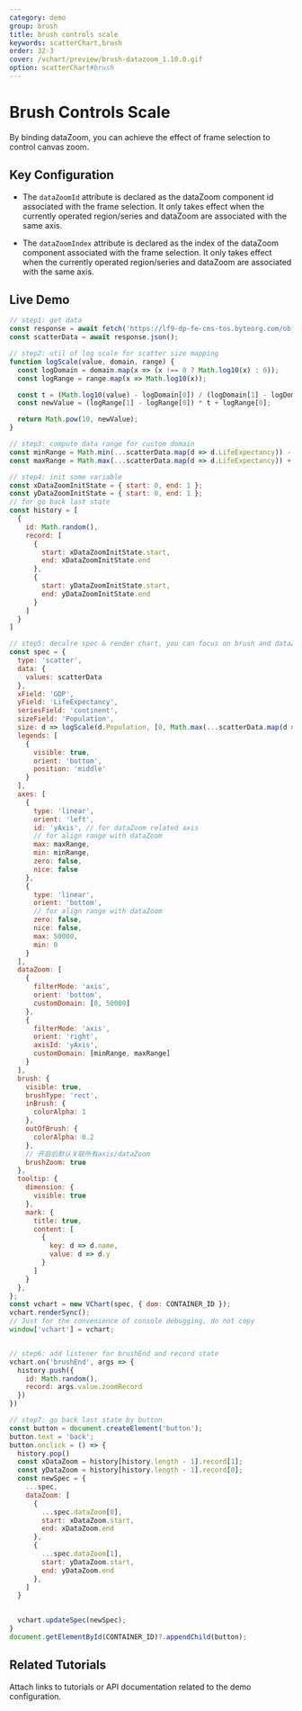 ```yaml
---
category: demo
group: brush
title: brush controls scale
keywords: scatterChart,brush
order: 32-3
cover: /vchart/preview/brush-datazoom_1.10.0.gif
option: scatterChart#brush
---
```


# Brush Controls Scale

By binding dataZoom, you can achieve the effect of frame selection to control canvas zoom.

## Key Configuration

- The `dataZoomId` attribute is declared as the dataZoom component id associated with the frame selection. It only takes effect when the currently operated region/series and dataZoom are associated with the same axis.

- The `dataZoomIndex` attribute is declared as the index of the dataZoom component associated with the frame selection. It only takes effect when the currently operated region/series and dataZoom are associated with the same axis.


## Live Demo

```javascript livedemo
// step1: get data
const response = await fetch('https://lf9-dp-fe-cms-tos.byteorg.com/obj/bit-cloud/scatter-data-population.json');
const scatterData = await response.json();

// step2: util of log scale for scatter size mapping
function logScale(value, domain, range) {
  const logDomain = domain.map(x => (x !== 0 ? Math.log10(x) : 0));
  const logRange = range.map(x => Math.log10(x));

  const t = (Math.log10(value) - logDomain[0]) / (logDomain[1] - logDomain[0]);
  const newValue = (logRange[1] - logRange[0]) * t + logRange[0];

  return Math.pow(10, newValue);
}

// step3: compute data range for custom domain
const minRange = Math.min(...scatterData.map(d => d.LifeExpectancy)) - 10
const maxRange = Math.max(...scatterData.map(d => d.LifeExpectancy)) + 10

// step4: init some variable
const xDataZoomInitState = { start: 0, end: 1 };
const yDataZoomInitState = { start: 0, end: 1 };
// for go back last state
const history = [
  {
    id: Math.random(),
    record: [
      {
        start: xDataZoomInitState.start,
        end: xDataZoomInitState.end
      },
      {
        start: yDataZoomInitState.start,
        end: yDataZoomInitState.end
      }
    ]
  }
]

// step5: decalre spec & render chart, you can focus on brush and dataZoom spec
const spec = {
  type: 'scatter',
  data: {
    values: scatterData
  },
  xField: 'GDP',
  yField: 'LifeExpectancy',
  seriesField: 'continent',
  sizeField: 'Population',
  size: d => logScale(d.Population, [0, Math.max(...scatterData.map(d => d.Population))], [1, 40]),
  legends: [
    {
      visible: true,
      orient: 'bottom',
      position: 'middle'
    }
  ],
  axes: [
    {
      type: 'linear',
      orient: 'left',
      id: 'yAxis', // for dataZoom related axis
      // for align range with dataZoom
      max: maxRange, 
      min: minRange,
      zero: false,
      nice: false
    },
    {
      type: 'linear',
      orient: 'bottom',
      // for align range with dataZoom
      zero: false,
      nice: false,
      max: 50000,
      min: 0
    }
  ],
  dataZoom: [
    {
      filterMode: 'axis',
      orient: 'bottom',
      customDomain: [0, 50000]
    },
    {
      filterMode: 'axis',
      orient: 'right',
      axisId: 'yAxis',
      customDomain: [minRange, maxRange]
    }
  ],
  brush: {
    visible: true,
    brushType: 'rect',
    inBrush: {
      colorAlpha: 1
    },
    outOfBrush: {
      colorAlpha: 0.2
    },
    // 开启后默认关联所有axis/dataZoom
    brushZoom: true
  },
  tooltip: {
    dimension: {
      visible: true
    },
    mark: {
      title: true,
      content: [
        {
          key: d => d.name,
          value: d => d.y
        }
      ]
    }
  },
};
const vchart = new VChart(spec, { dom: CONTAINER_ID });
vchart.renderSync();
// Just for the convenience of console debugging, do not copy
window['vchart'] = vchart;


// step6: add listener for brushEnd and record state
vchart.on('brushEnd', args => {
  history.push({
    id: Math.random(),
    record: args.value.zoomRecord
  })
})

// step7: go back last state by button
const button = document.createElement('button');
button.text = 'back';
button.onclick = () => {
  history.pop()
  const xDataZoom = history[history.length - 1].record[1];
  const yDataZoom = history[history.length - 1].record[0];
  const newSpec = {
    ...spec,
    dataZoom: [
      {
        ...spec.dataZoom[0],
        start: xDataZoom.start,
        end: xDataZoom.end
      },
      {
        ...spec.dataZoom[1],
        start: yDataZoom.start,
        end: yDataZoom.end
      },
    ]
  }
  

  vchart.updateSpec(newSpec);
}
document.getElementById(CONTAINER_ID)?.appendChild(button);


```

## Related Tutorials

Attach links to tutorials or API documentation related to the demo configuration.
